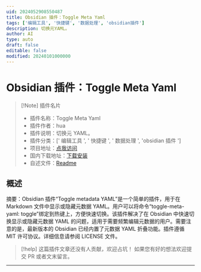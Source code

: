 ```yaml
---
uid: 2024052908550487
title: Obsidian 插件：Toggle Meta Yaml
tags: ['编辑工具', '快捷键', '数据处理', 'obsidian插件']
description: 切换元YAML。
author: AI
type: auto
draft: false
editable: false
modified: 20240101000000
---
```


# Obsidian 插件：Toggle Meta Yaml

> [!Note] 插件名片
> - 插件名称：Toggle Meta Yaml
> - 插件作者：hua
> - 插件说明：切换元 YAML。
> - 插件分类：[' 编辑工具 ', ' 快捷键 ', ' 数据处理 ', 'obsidian 插件 ']
> - 项目地址：[点我访问](https://github.com/hua03/obsidian-toggle-meta-yaml-plugin)
> - 国内下载地址：[下载安装](https://pkmer.cn/products/plugin/pluginMarket/?obsidian-toggle-meta-yaml-plugin)
> - 自述文件：[Readme](https://ghproxy.net/https://raw.githubusercontent.com/hua03/obsidian-toggle-meta-yaml-plugin/master/README.md)

## 概述

摘要：Obsidian 插件“Toggle metadata YAML”是一个简单的插件，用于在 Markdown 文件中显示或隐藏元数据 YAML。用户可以将命令“toggle-meta-yaml: toggle”绑定到热键上，方便快速切换。该插件解决了在 Obsidian 中快速切换显示或隐藏元数据 YAML 的问题，适用于需要频繁编辑元数据的用户。需要注意的是，最新版本的 Obsidian 已经内置了元数据 YAML 折叠功能。插件遵循 MIT 许可协议。详细信息请参阅 LICENSE 文件。

> [!help]
> 这篇插件文章还没有人贡献，欢迎占坑！
> 如果您有好的想法欢迎提交 PR 或者文末留言。

---



